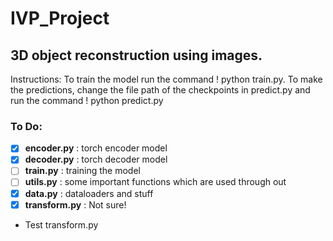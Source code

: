 # IVP_Project
## 3D object reconstruction using images.
Instructions:
To train the model run the command
! python train.py.
To make the predictions, change the file path of the checkpoints in predict.py and run the command
! python predict.py
### To Do:
- [x] **encoder.py** : torch encoder model
- [x] **decoder.py** : torch decoder model
- [ ] **train.py** : training the model
- [ ] **utils.py** : some important functions which are used through out
- [x] **data.py** : dataloaders and stuff 
- [x] **transform.py** : Not sure!

- Test transform.py
